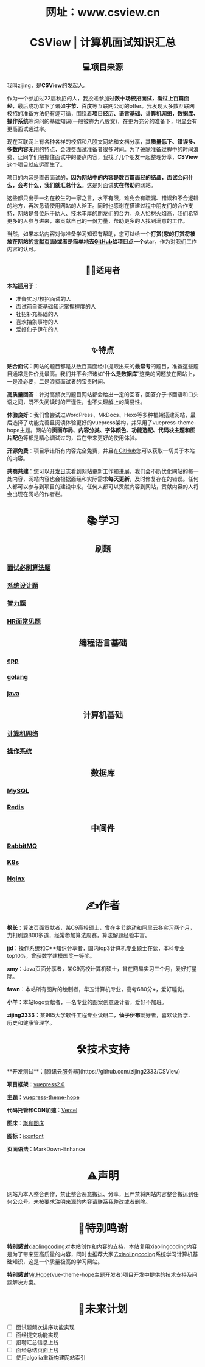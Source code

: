 <p id="在线阅读"></p>

<h1 align="center">网址：www.csview.cn</h1>

<p id="标题"></p>

<h1 align="center">CSView | 计算机面试知识汇总</h1>


<p id="项目来源"></p>

<h2 align="center">💻项目来源</h2>


我叫zijing，是**CSView**的发起人。

作为一个参加过22届秋招的人，我投递参加过**数十场校招面试，看过上百篇面经**，最后成功拿下了诸如**字节、百度**等互联网公司的offer。我发现大多数互联网校招的准备方法仍有迹可循，围绕着**项目经历、语言基础、计算机网络，数据库、操作系统**等询问的基础知识(一般被称为八股文)，在更为充分的准备下，明显会有更高面试通过率。

现在互联网上有各种各样的校招和八股文网站和文档分享，其**质量低下、错误多、多数内容无用**的特点，会浪费面试准备者很多时间。为了破除准备过程中的时间浪费、让同学们把握住面试中的要点内容，我找了几个朋友一起整理分享，**CSView**这个项目就应运而生了。

项目的内容是直击面试的，**因为网站中的内容是数百篇面经的结晶，面试会问什么，会考什么，我们就汇总什么**。这是对面试**实在帮助**的网站。

这些都只出于一名在校生的一家之言，水平有限，难免会有疏漏、错误和不合逻辑的地方，再次恳请使用网站的人斧正。同时也感谢在搭建过程中朋友们的合作支持，网站是各位乐于助人、技术丰厚的朋友们的合力。众人拾材火焰高，我们希望更多的人参与进来，来贡献自己的一份力量，帮助更多的人找到满意的工作。

当然，如果本站内容对你准备学习知识有帮助，您可以给一个**打赏(您的打赏将被放在网站的[贡献页面](https://www.csguide.xyz/website-contribution))**或者是**简单地去[GitHub](https://github.com/zijing2333/CSView)给项目点一个star**，作为对我们工作内容的认可。



<p id="适用者"></p>

<h2 align="center">🧑‍💻适用者</h2>


**本站适用于**：

- 准备实习/校招面试的人
- 面试前自查基础知识掌握程度的人
- 社招补充基础的人
- 喜欢抽象事物的人
- 爱好仙子伊布的人

<p id="适用者"></p>

<h2 align="center">✨特点</h2>


**贴合面试**：网站的题目都是从数百篇面经中提取出来的**最常考**的题目，准备这些题目通常是性价比最高。我们并不会把诸如“**什么是数据库**”这类的问题放在网站上，一是没必要，二是浪费面试者的宝贵时间。

**高质量回答**：针对高频次的题目网站都会给出一定的回答，回答介于书面语和口头语之间，既不失阅读时的严谨性，也不失理解上的简易性。

**体验良好**：我们曾尝试过WordPress、MkDocs、Hexo等多种框架搭建网站，最后选择了功能完善且阅读体验更好的vuepress架构，并采用了vuepress-theme-hope主题。网站的**页面布局、内容分类、字体颜色、功能选配、代码块主题和图片配色**等都是精心调试过的，旨在带来更好的使用体验。

**开源免费**：项目承诺所有内容完全免费，并且在[GitHub](https://github.com/zijing2333/CSView)您可以获取一切关于本站的内容。

**共商共建**：您可以[开发日志](https://www.csguide.xyz/development-log/)看到网站更新工作和进展，我们会不断优化网站的每一处内容，网站内容也会根据面经和实际需求**每天更新**，及时修复存在的错误。任何人都可以参与到项目的建设中来，任何人都可以贡献内容到网站，贡献内容的人将会出现在网站的作者栏。

<p id="学习"></p>

<h1 align="center">📚️学习</h1>
<p id="刷题"></p>

<h2 align="center">刷题</h2>

### [面试必刷算法题](./src/algorithm-mandatory)
### [系统设计题](./src/design)
### [智力题](./src/intelligence)
### [HR面常见题](./src/hr)


<p id="编程语言基础"></p>

<h2 align="center">编程语言基础</h2>

### [cpp](./src/cpp/)
### [golang](./src/golang/)
### [java](./src/java/)


<p id="计算机基础"></p>

<h2 align="center">计算机基础</h2>

### [计算机网络](./src/network/)
### [操作系统](./src/os/)

<p id="数据库"></p>

<h2 align="center">数据库</h2>

### [MySQL](./src/mysql/)
### [Redis](./src/redis/)

<p id="中间件"></p>

<h2 align="center">中间件</h2>

### [RabbitMQ](./src/rabbitmq/)
### [K8s](./src/k8s/)
### [Nginx](./src/nginx/)



<p id="作者"></p>

<h1 align="center">✍作者</h1>

**枫长**：算法页面贡献者，某C9高校硕士，曾在字节跳动和阿里云各实习两个月，力扣刷题800多道，经常参加算法周赛，算法解题经验丰富。

**jjd**：操作系统和C++知识分享者，国内top3计算机专业硕士在读，本科专业top10%，曾获数学建模国奖一等奖。

**xmy**：Java页面分享者，某C9高校计算机硕士，曾在网易实习三个月，爱好打星际。

**fawn**：本站所有图片的绘制者，华五计算机专业，高考680分+，爱好睡觉。

**小羊**：本站logo贡献者，一名专业的图案创意设计者，爱好不加班。

**zijing2333**：某985大学软件工程专业读研二，**仙子伊布**爱好者，喜欢读哲学、历史和健康管理学。

<p id="技术支持"></p>

<h1 align="center">🛠技术支持</h1>
**开发测试**：[腾讯云服务器](https://github.com/zijing2333/CSView)

**项目框架**：[vuepress2.0](https://v2.vuepress.vuejs.org/)

**主题**：[vuepress-theme-hope](https://theme-hope.vuejs.press/)

**代码托管和CDN加速**：[Vercel](https://vercel.com/)

**图床**：[聚和图床](https://www.superbed.cn/)

**图标**：[iconfont](https://www.iconfont.cn/)

**页面语法**：MarkDown-Enhance


<p id="声明"></p>

<h1 align="center">⚠️声明</h1>

网站为本人整合创作，禁止整合恶意搬运、分享，且严禁将网站内容整合搬运到任何公众号。未按要求注明来源的内容请联系我整改或者删除。


<p id="特别鸣谢"></p>

<h1 align="center">🦀特别鸣谢</h1>

**特别感谢**[xiaolingcoding](https://xiaolincoding.com/)对本站创作和内容的支持，本站复用xiaolingcoding内容是为了带来更高质量的内容，同时也推荐大家去[xiaolingcoding](https://xiaolincoding.com/)系统学习计算机基础知识，这是一个质量极高的学习网站。

**特别感谢**[Mr.Hope](https://mrhope.site/)(vue-theme-hope主题开发者)项目开发中提供的技术支持及问题解决方案。


<p id="未来计划"></p>

<h1 align="center">📅未来计划</h1>

- [ ] 面试题频次排序功能实现
- [ ] 面经提交功能实现
- [ ] 招聘汇总信息上线
- [ ] 面经总结页面上线
- [ ] 使用algolia重新构建网站索引
